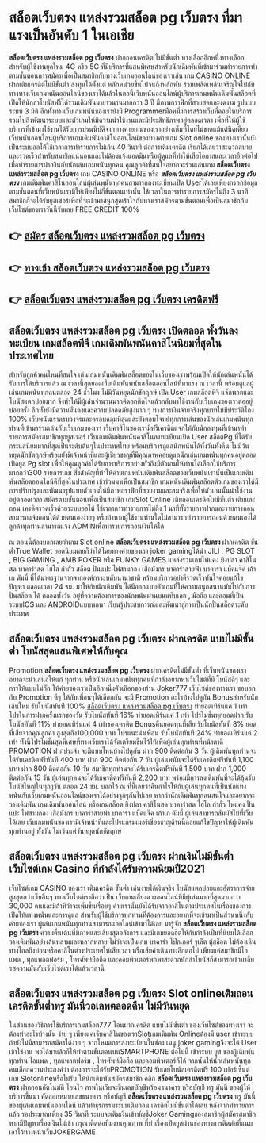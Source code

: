 # สล็อตเว็บตรง แหล่งรวมสล็อต pg เว็บตรง  ที่มาแรงเป็นอันดับ 1 ในเอเชีย

**สล็อตเว็บตรง แหล่งรวมสล็อต pg เว็บตรง** ฝากถอนเครดิต ไม่มีขั้นต่ำ  ทางเลือกอีกหนึ่งทางเลือกสำหรับผู้ใช้งานยุคใหม่ 4G หรือ 5G ที่มีบริการที่แสนพิเศษสำหรับนักเดิมพันที่เข้ามาร่วมทำรายการทำตามขั้นตอนการสมัครเพื่อเป็นสมาชิกกับทางเว็บเกมออนไลน์ของเราเล่น เกม CASINO ONLINE ฝากเติมเครดิตไม่มีขั้นต่ำ ลงทุนได้ตั้งแต่ หลักหน่วยขึ้นไปจนถึงหลักพัน ร่วมเพลิดเพลินเจริญใจไปกับทางทางเว็บเกมพนันออนไลน์ของเราได้แล้วในตอนี้เว็บพนันออนไลน์ผู้บริการเกมพนันเดิมพันสล็อตที่เปิดให้นักล่าโบนัสฟรีได้ร่วมเดิมพันมายาวนานมากกว่า 3 ปี มีภาพกราฟิกที่สวยสดและงดงาม รูปแบบระบบ 3 มิติ
อีกทั้งทางเว็บเกมพนันของเรายังมี Programmerมือหนึ่งการสร้างเว็บที่คอยให้บริการ  รวมไปถึงพัฒนาระบบและตัวเกมให้มีความน่าใช้งานและมีประสิทธิภาพอยู่ตลอดเวลา เพื่อที่ให้ผู้ใช้บริการที่เข้ามาใช้งานได้รับการปรนนิบัติจากทางค่ายเกมของเราอย่างเต็มที่โดยไม่ขาดแม้แต่นิดเดียว เว็บพนันออนไลน์ผู้บริการเกมเดิมพันคาสิโนออนไลน์ของทางค่ายเกม Slot online ของทางเรานั้นยังเป็นระบบออโต้ใช้เวลาการทำรายการไม่เกิน 40 วินาที ต่อการเติมเครดิต เรียกได้เลยว่าสะดวกสบายและรวดเร็วสำหรับสมาชิกแน่นอนและไม่ต้องแจ้งแอดมินหรือผู้ดูแลที่ทำให้เสียโอกาสและเวลาอีกต่อไปเมื่อทำรายการฝากงินกับนักเล่นเกมพนันทุกคน
คุณลูกค้าที่สนใจอยากจะร่วมเล่นเกม **สล็อตเว็บตรง แหล่งรวมสล็อต pg เว็บตรง** เกม CASINO ONLINE หรือ ***สล็อตเว็บตรง แหล่งรวมสล็อต pg เว็บตรง*** เกมเดิมพันคาสิโนออนไลน์ผู้เล่นพนันทุกคนสามารถลงทะเบียนเปิด Userได้เลยเพียงกรอกข้อมูลตามขั้นตอนที่เว็บพนันเรามีให้เพียงไม่กี่ขั้นตอนเท่านั้น ใช้เวลาในการทำรายการสมัครไม่ถึง 3 นาทีสมาชิกก็จะได้รับยูสเซอร์เพื่อที่จะเข้ามาสนุกสุดเร้าใจกับทางเราสมัครตามขั้นตอนเพื่อเป็นสมาชิกกับเว็บไซต์ของเราวันนี้รับเลย FREE CREDIT 100%

## 👉 [สมัคร สล็อตเว็บตรง แหล่งรวมสล็อต pg เว็บตรง](https://archa888.com/)
## 👉 [ทางเข้า สล็อตเว็บตรง แหล่งรวมสล็อต pg เว็บตรง](https://archa888.com/)
## 👉 [สล็อตเว็บตรง แหล่งรวมสล็อต pg เว็บตรง เครดิตฟรี](https://archa888.com/)

## สล็อตเว็บตรง แหล่งรวมสล็อต pg เว็บตรง เปิดตลอด ทั้งวันลงทะเบียน เกมสล็อตพีจี เกมเดิมพันพนันคาสิโนนิยมที่สุดในประเทศไทย

สำหรับลูกค้าคนไหนที่สนใจ เล่นเกมพนันเดิมพันสล็อตของในเว็บของเราพร้อมเปิดให้นักเล่นพนันได้รับการให้บริการแล้ว ณ เวลานี้สุดยอดเว็บเดิมพันพนันสล็อตออนไลน์ที่มาแรง ณ เวลานี้ พร้อมดูแลผู้เล่นเกมพนันทุกคนตลอด 24 ชั่วโมง ไม่มีวันหยุดนักขัตฤกษ์ เปิด User เกมสล็อตพีจี แจ็กพอตและโบนัสแตกบ่อยมาก จึงทำให้มีผู้เล่นจำนวนมากติดอกติดใจแล้วกลับมาใช้งานกับเว็บเกมของเราต่ออยู่บ่อยครั้ง อีกทั้งยังมีความมั่นคงและความปลอดภัยสูงมาก ๆ ทางการเงินจ่ายจริงทุกบาทไม่มีประวัติโกง 100% เว็บพนันเราครบวงจรและครอบคลุมที่สุดและยังตอบโจทย์ทุกการเล่นของนักเล่นเกมพนันทุกท่านที่เข้ามาร่วมเล่นกับเว็บเกมของเรา
เว็บคาสิโนของเรามีฟรีเครดิตแจกให้กับนักลงทุนที่เข้ามาทำรายการสมัครสมาชิกทุกยูสเซอร์ เว็บเกมเดิมพันพนันคาสิโนลงทะเบียนเปิด User สล็อตPg ที่ได้รับกระแสนิยมมากที่สุดเป็นระดับต้นๆในประเทศไทย พร้อมบริการดูแลนักพนันได้ทั้งวันทั้งคืน ไม่มีวันหยุดนักขัตฤกษ์พร้อมยังมีเจ้าหน้าที่และผู้เชี่ยวชาญที่มีคุณภาพคอยดูแลนักเล่นเกมพนันทุกคนอยู่ตลอด เปิดยูส Pg slot เพื่อให้คุณลูกค้าได้รับการบริการอย่างทั่วถึงมีตัวเกมให้ท่านได้เลือกใช้บริการมากกว่า300 รายการเกม
สิ่งสำคัญที่ทำให้ค่ายเกมพนันเดิมพันสล็อตของเว็บพนันเรานั้นเป็นเกมเดิมพันสล็อตออนไลน์ดีที่สุดในประเทศ เข้าร่วมมาเพื่อเป็นสมาชิก  เกมพนันเดิมพันสล็อตตัวเกมของเราได้มีการปรับปรุงและพัฒนารูปแบบตัวเกมให้มีภาพกราฟิกที่สวยงามและสมจริงเพื่อให้ตัวเกมนั้นน่าใช้งานอยู่ตลอดเวลา สมัครตามขั้นตอนเพื่อเป็นสมาชิก เกมSlot Online เติมถอนเครดิตไม่มีขั้นต่ำ เติมและถอน เครดิตรวดเร็วด้วยระบบออโต้ ใช้เวลาการทำรายการไม่ถึง 1 นาทีทั้งรายการฝากและรายการถอนสามารถแจ้งถอนได้ด้วยตนเองง่ายๆ หรือถ้าหากผู้ใช้งานท่านใดไม่สามารถทำรายการถอนด้วยตนเองได้ลูกค้าทุกท่านสามารถแจ้ง ADMINเพื่อทำรายการถอนเงินให้ได้

ณ ตอนนี้ต้องบอกเลยว่าเกม Slot online **สล็อตเว็บตรง แหล่งรวมสล็อต pg เว็บตรง** ฝากเครดิต ขั้นต่ำTrue Wallet ยอดนิยมเลยก็ว่าได้โดยทางค่ายของเรา joker gamingได้นำ  JILI , PG SLOT , BIG GAMING , AMB POKER หรือ FUNKY GAMES แหล่งรวมเกมไพ่แคง  ยิงปลา คาสิโนสด บาคาร่าสด ไฮโล กำถั่ว สล็อต ปั่นแปะ ไพ่สามกอง เสือมังกร บาคาร่าสายฟ้า บาคาร่า แบ็คแจ๊ค เก้าเก ดัมมี่ ที่ได้มาตรฐานจากจากองค์กรระบดับนานาชาติ พร้อมบริการอย่าดีรวดเร็วทันใจคอยแก้ไขปัญหา ตลอดเวลา 24 ชม. มาให้กับนักเดิมพัน ได้มีออกแบบตัวเกมที่ให้ความสนุกสนานมันไปกับการปั่นสล็อต ได้ ตลอดทั้งวัน อยู่ที่ความต้องการของนักพนันผ่านบนแท็บเลต , มือถือ และคอมที่เป็นระบบIOS และ ANDROIDแบบพกพา เรียนรู้ประสบการณ์และพัฒนาสู่การเป็นนักปั่นสล็อตระดับประเทศ

## สล็อตเว็บตรง แหล่งรวมสล็อต pg เว็บตรง ฝากเครดิต แบบไม่มีขั้นต่ำ โบนัสสุดแสนพิเศษให้กับคุณ

 Promotion  **สล็อตเว็บตรง แหล่งรวมสล็อต pg เว็บตรง** ฝากเครดิตไม่มีขั้นต่ำ ที่เว็บพนันของเราอยากจะนำเสนอให้แก่  ทุกท่าน หรือนักเล่นเกมพนันทุกคนที่กำลังอยากหาเว็บไซต์ที่มี โบนัสดีๆ และการให้แบบไม่กั๊ก ให้ค่ายของเราเป็นอีกหนึ่งตัวเลือกของท่าน Joker777 เว็บไซต์ของทางเรา ขอบอกกับ Promotion ดีๆ ให้กับเพื่อนๆได้เลือกกัน จะมี Promotion อะไรบ้างไปดูกัน
Bonusสำหรับนักเล่นใหม่ รับโบนัสทันที 100% [สล็อตเว็บตรง แหล่งรวมสล็อต pg เว็บตรง](https://archa888.com/) ทำยอดเทิร์นแค่ 1 เท่า
โปรในการฝากครั้งแรกของวัน รับโบนัสทันที 16% ทำยอดเทิร์นแค่ 1 เท่า
โปรโมชั่นทุกยอดฝาก รับโบนัสทันที 11% ทำยอดเทิร์นแค่ 4 เท่าของเครดิต
Bonusคืนยอดทุนที่เสีย รับโบนัสทันที 8% ยอดที่เสียจากคุณลูกค้า สูงสุดถึง100,000 บาท
โปรแนะนำเพื่อน รับโบนัสทันที 24% ทำยอดเทิร์นแค่ 2 เท่า
ทั้งนี้โปรโมชั่นสุดพิเศษที่ทางเว็บเราได้จัดเตรียมขึ้นไว้ให้เพื่อผู้เล่นทุกท่านที่หน้าตาดี  PROMOTION ฝากประจำ จะมีแบบไหนบ้างไปดูกัน
ฝาก 900 ติดต่อกัน 3 วัน ผู้เดิมพันทุกท่านจะได้รับเครดิตฟรีทันที 400 บาท
ฝาก 900 ติดต่อกัน 7 วัน ผู้เล่นพนันจะได้รับเครดิตฟรีทันที 1,100 บาท
ฝาก 800 ติดต่อกัน 10 วัน สมาชิกทุกท่านจะได้รับเครดิตฟรีทันที 1,500 บาท
ฝาก 1,000 ติดต่อกัน 15 วัน ผู้เล่นทุกคนจะได้รับเครดิตฟรีทันที 2,200 บาท
พร้อมมีการลงเดิมพันที่จะได้ลุ้นรับโบนัสใหญ่ในทุกๆวัน ตลอด 24 ชม. บอกไว้ ณ ที่นี้เลยว่าคืนกำไรให้กับผู้เล่นทุกคนที่เป็นนักแทงพนันกับเว็บเกมพนันออนไลน์ของเราได้อย่างจุกๆกันไปเลย หากว่านักเดิมพันทุกคนสนใจและอยากจะวางเดิมพัน เกมเดิมพันออนไลน์ หรือเกมสล็อต ยิงปลา คาสิโนสด บาคาร่าสด ไฮโล กำถั่ว ไพ่แคง ปั่นแปะ ไพ่สามกอง เสือมังกร บาคาร่าสายฟ้า บาคาร่า แบ็คแจ๊ค เก้าเก ดัมมี่ ผู้เล่นสามารถสัมผัสไปที่เว็บได้เลย เว็บเกมพนันของเรามีเจ้าหน้าที่และโปรแกรมเมอร์เชี่ยวชาญด้านนี้คอยแก้ไขปัญหาให้ผู้เดิมพันทุกท่านอยู่ ทั้งวัน ไม่เว้นแต่วันหยุดนักขัตฤกษ์

## สล็อตเว็บตรง แหล่งรวมสล็อต pg เว็บตรง ฝากเงินไม่มีขั้นต่ำ  เว็บไซต์เกม Casino ที่กำลังได้รับความนิยมปี2021

เว็บไซต์เกม CASINO ของเรา เติมเครดิต ขั้นต่ำ เล่นง่ายได้เงินจริง โบนัสแตกบ่อยและอัตราการจ่ายสูงสุดกว่าเว็บอื่นๆ ทางเว็บไซต์เราถือว่าเป็น เว็บเกมเสี่ยงดวงออนไลน์ที่มีผู้เล่นมากที่สุดมากกว่า 30,000 คนและมีถ้าทีว่าจะเพิ่มขึ้นเรื่อยๆ ค่ายเรานั้นยังได้รับจากคาสิโนต่างประเทศในเรื่องของการเปิดให้แทงพนันและการดูแล สำหรับผู้ใช้บริการทุกท่านที่ต้องการและอยากที่จะเข้ามาเป็นส่วนหนึ่งกับค่ายของเรา ผู้เล่นเกมพนันทุกท่านสามารถแอดไลน์เข้ามาได้เลย
	มารู้จัก **สล็อตเว็บตรง แหล่งรวมสล็อต pg เว็บตรง** ความตื่นเต้นที่มีภาพและเสียงสุดอลังการ และมีเกมยอดฮิตให้กับกำลังเป็นที่นิยมได้เลือกวางเดิมพันอย่างล้นหลามและหลากหลาย  ไม่ว่าจะเป็นเกม บาคาร่า โป๊กเกอร์ รูเล็ต ตู้สล็อต ไม่ต้องเดินทางไกลถึงบ่อนหรือคาสิโนต่างประเทศให้เสียเวลา หรือเสียค่าเดินทางอีกต่อไป เพียงแค่สมาชิกมีไอแพด , ทุกแพลตฟอร์ม , โทรศัพท์มือถือ และคอมพิวเตอร์พกพาสะดวกนักล่าโบนัสก็สามารถเข้ามาลิ้มรสความมันกับเว็บไซต์เราได้แล้วเวลานี้

## สล็อตเว็บตรง แหล่งรวมสล็อต pg เว็บตรง Slot onlineเติมถอนเครดิตขั้นต่ำทรู มันนี่วอเลทตลอดคืน ไม่มีวันหยุด

ในส่วนของวิธีการใช้บริการเกมสล็อต777 โอนฝากเครดิต แบบไม่มีขั้นต่ำ ของเว็บไซต์ของทางเรา จะต้องทำอะไรบ้างนั้น ง่าย ๆ เพียงแค่เว็บคาสิโนของเราSlotเกมเดิมพัน Onlineต้องมี user เข้าระบบ ถ้ายังไม่มีสามารถสมัครได้ง่าย ๆ จากโหมดการลงทะเบียนในช่อง เมนู joker gamingจึงจะได้ User เข้าใช้งาน พอได้มาแล้วก็ให้ทำตามขั้นตอนบนSMARTPHONE ต่อไปนี้
เข้าระบบ ยูส  ของผู้เดิมพันทุกท่าน ไอแพด , ทุกแพลตฟอร์ม , โทรศัพท์มือถือ และคอมพิวเตอร์ก็ได้
จากนั้นให้นักเล่นพนันทุกคนเลือกความประสงค์ว่า ต้องการจะได้รับPROMOTION รับเลยโบนัสเครดิตฟรี 100 เปอร์เซ็นต์ เกม Slotonlineหรือไม่รับ
ให้นักเดิมพันสมัครสมาชิก คลิก **สล็อตเว็บตรง แหล่งรวมสล็อต pg เว็บตรง** ฝากถอนอัตโนมัติ โอนไว ภาพในเว็บจะขึ้นเลขบัญชีพร้อมธนาคาร หรือบัญชี ทรู มันนี่ ของผู้ให้บริการขึ้นมา
คัดลอกหมายเลขธนาคาร หรือบัญชี **สล็อตเว็บตรง แหล่งรวมสล็อต pg เว็บตรง** ทรู มันนี่ ของผู้เล่นเกมพนันออนไลน์ แล้วทำธุรกรรมระบบเติมถอน เครดิตไม่มีขั้นต่ำได้เลย
หลังจากทำรายการแล้ว รอประมาณเพียง 35 วินาที ระบบจะเติมเงินเข้าบัญชีJoker Gamingของสมาชิกผู้สมัครสมาชิก
หากมีปัญหาเรื่องเงินไม่เข้า กรุณาติดต่อทีมงานคุณภาพ ที่ทำเรื่องเปิดยูสผ่านช่องทางการติดต่อที่แนบเอาไว้ทางหน้าเว็บJOKERGAME



